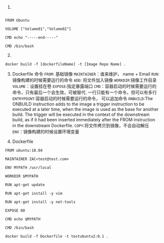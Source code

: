 1.
```

FROM Ubuntu

VOLUME ["Volume01","Volume02"]

CMD echo "-----end-----"

CMD /bin/bash

```

2.
```docker build -f [dockerfileName] -t [Image Repo Name] .```

3. Dockerfile 命令
```FROM```: 基础镜像
```MAINTAINER```：谁来维护， name + Email
```RUN```: 镜像构建的时候需要运行的命令
```ADD```: 将文件加入镜像
```WORKDIR```:镜像工作目录
```VOLUME```：设置挂在卷
```EXPOSE```:指定暴露端口
```CMD```：容器启动的时候需要运行的命令，只有最后一个会生效，可被替代. 一行只能有一个命令，但可以有多行
```ENTRYPOINT```:容器启动的时候需要运行的命令， 可以追加命令
```ONBUILD```:The ONBUILD instruction adds to the image a trigger instruction to be executed at a later time, when the image is used as the base for another build. The trigger will be executed in the context of the downstream build, as if it had been inserted immediately after the FROM instruction in the downstream Dockerfile.
```COPY```:将文件拷贝到镜像，不会自动解压
```ENV```：镜像构建的时候设置环境变量

4. Dockerfile
```
FROM ubuntu:18.04

MAINTAINER ZAC<test@test.com>

ENV MYPATH /usr/local

WORKDIR $MYPATH

RUN apt-get update

RUN apt-get install -y vim

RUN apt-get install -y net-tools

EXPOSE 80

CMD echo $MYPATH

CMD /bin/bash

```

```docker build -f Dockerfile -t testubuntu2:0.1 .```

